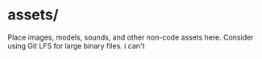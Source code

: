 # assets/

Place images, models, sounds, and other non-code assets here. Consider using Git LFS for large binary files.
i can't 